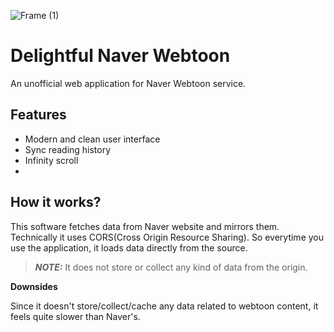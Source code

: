![Frame (1)](https://user-images.githubusercontent.com/19797697/63206748-329a3c00-c0f5-11e9-8ce9-cf27375899b0.png)

# Delightful Naver Webtoon

An unofficial web application for Naver Webtoon service.

## Features

- Modern and clean user interface
- Sync reading history
- Infinity scroll
-

## How it works?

This software fetches data from Naver website and mirrors them. Technically it uses CORS(Cross Origin Resource Sharing). So everytime you use the application, it loads data directly from the source.

> **_NOTE:_** It does not store or collect any kind of data from the origin.

**Downsides**

Since it doesn't store/collect/cache any data related to webtoon content, it feels quite slower than Naver's.
